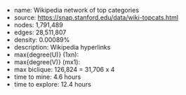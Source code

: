 * name:	Wikipedia network of top categories
* source:	https://snap.stanford.edu/data/wiki-topcats.html
* nodes: 1,791,489
* edges: 28,511,807
* density: 0.00089%
* description: Wikipedia hyperlinks
* max{degree(U)} (1xn): 
* max{degree(V)} (mx1): 
* max biclique: 126,824 = 31,706 x 4
* time to mine: 4.6 hours
* time to explore: 12.4 hours



